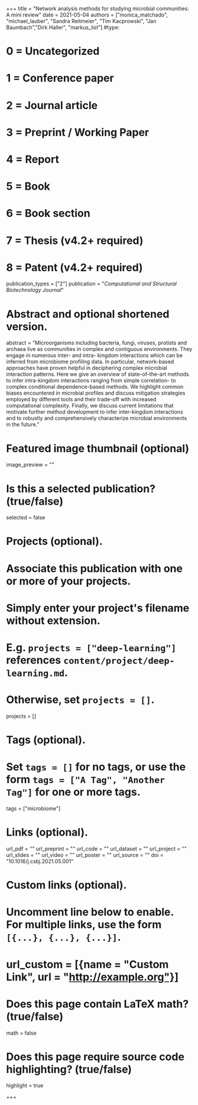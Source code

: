 +++
title = "Network analysis methods for studying microbial communities: A mini review"
date = 2021-05-04
authors = ["monica_matchado", "michael_lauber", "Sandra Reitmeier", "Tim Kacprowski", "Jan Baumbach","Dirk Haller", "markus_list"]
#type:
#    0 = Uncategorized
#    1 = Conference paper
#    2 = Journal article
#    3 = Preprint / Working Paper
#    4 = Report
#    5 = Book
#    6 = Book section
#    7 = Thesis (v4.2+ required)
#    8 = Patent (v4.2+ required)
publication_types = ["2"]
publication = "*Computational and Structural Biotechnology Journal*"

# Abstract and optional shortened version.
abstract = "Microorganisms including bacteria, fungi, viruses, protists and archaea live as communities in complex and contiguous environments. They engage in numerous inter- and intra- kingdom interactions which can be inferred from microbiome profiling data. In particular, network-based approaches have proven helpful in deciphering complex microbial interaction patterns. Here we give an overview of state-of-the-art methods to infer intra-kingdom interactions ranging from simple correlation- to complex conditional dependence-based methods. We highlight common biases encountered in microbial profiles and discuss mitigation strategies employed by different tools and their trade-off with increased computational complexity. Finally, we discuss current limitations that motivate further method development to infer inter-kingdom interactions and to robustly and comprehensively characterize microbial environments in the future."

# Featured image thumbnail (optional)
image_preview = ""

# Is this a selected publication? (true/false)
selected = false

# Projects (optional).
#   Associate this publication with one or more of your projects.
#   Simply enter your project's filename without extension.
#   E.g. `projects = ["deep-learning"]` references `content/project/deep-learning.md`.
#   Otherwise, set `projects = []`.
projects = []

# Tags (optional).
#   Set `tags = []` for no tags, or use the form `tags = ["A Tag", "Another Tag"]` for one or more tags.
tags = ["microbiome"]

# Links (optional).
url_pdf = ""
url_preprint = ""
url_code = ""
url_dataset = ""
url_project = ""
url_slides = ""
url_video = ""
url_poster = ""
url_source = ""
doi = "10.1016/j.csbj.2021.05.001"

# Custom links (optional).
#   Uncomment line below to enable. For multiple links, use the form `[{...}, {...}, {...}]`.
# url_custom = [{name = "Custom Link", url = "http://example.org"}]

# Does this page contain LaTeX math? (true/false)
math = false

# Does this page require source code highlighting? (true/false)
highlight = true

+++
